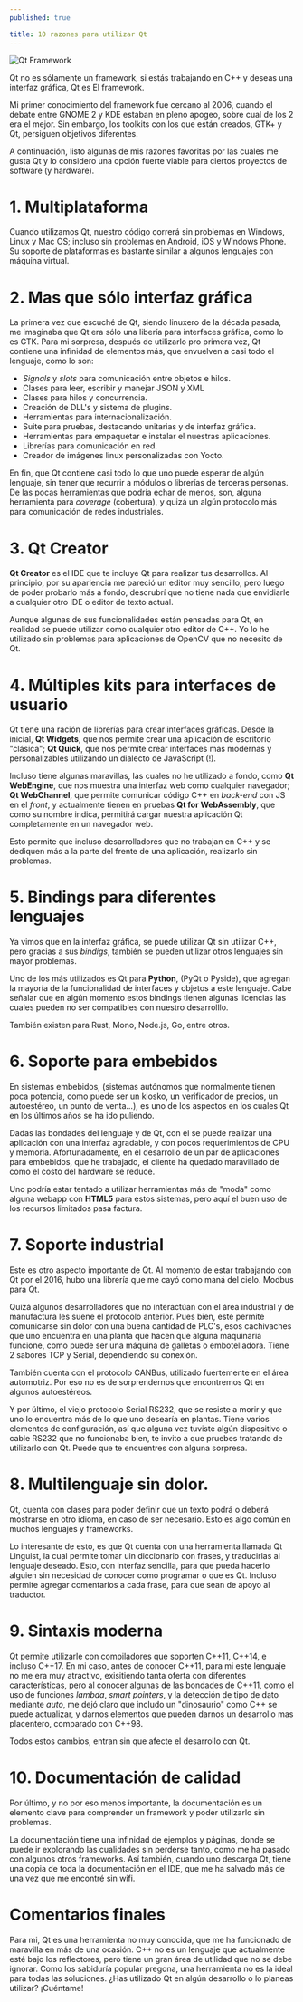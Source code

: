 ```yaml
---
published: true

title: 10 razones para utilizar Qt
---
```

![Qt Framework]({{site.baseurl}}/images/qt.png)

Qt no es sólamente un framework, si estás trabajando en C++ y deseas una interfaz gráfica, Qt es El framework.

Mi primer conocimiento del framework fue cercano al 2006, cuando el debate entre GNOME 2 y KDE estaban en pleno apogeo, sobre cual de los 2 era el mejor. Sin embargo, los toolkits con los que están creados, GTK+ y Qt, persiguen objetivos diferentes.

A continuación, listo algunas de mis razones favoritas por las cuales me gusta Qt y lo considero una opción fuerte viable para ciertos proyectos de software (y hardware).

# 1. Multiplataforma

Cuando utilizamos Qt, nuestro código correrá sin problemas en Windows, Linux y Mac OS; incluso sin problemas en Android, iOS y Windows Phone. Su soporte de plataformas es bastante similar a algunos lenguajes con máquina virtual.

# 2. Mas que sólo interfaz gráfica

La primera vez que escuché de Qt, siendo linuxero de la década pasada, me imaginaba que Qt era sólo una libería para interfaces gráfica, como lo es GTK. Para mi sorpresa, después de utilizarlo pro primera vez, Qt contiene una infinidad de elementos más, que envuelven a casi todo el lenguaje, como lo son:

- _Signals_ y _slots_ para comunicación entre objetos e hilos.
- Clases para leer, escribir y manejar JSON y XML
- Clases para hilos y concurrencia.
- Creación de DLL's y sistema de plugins.
- Herramientas para internacionalización.
- Suite para pruebas, destacando unitarias y de interfaz gráfica.
- Herramientas para empaquetar e instalar el nuestras aplicaciones.
- Librerías para comunicación en red.
- Creador de imágenes linux personalizadas con Yocto.

En fin, que Qt contiene casi todo lo que uno puede esperar de algún lenguaje, sin tener que recurrir a módulos o librerías de terceras personas. De las pocas herramientas que podría echar de menos, son, alguna herramienta para _coverage_ (cobertura), y quizá un algún protocolo más para comunicación de redes industriales.

# 3. Qt Creator

**Qt Creator** es el IDE que te incluye Qt para realizar tus desarrollos. Al principio, por su apariencia me pareció un editor muy sencillo, pero luego de poder probarlo más a fondo, descrubrí que no tiene nada que envidiarle a cualquier otro IDE o editor de texto actual.

Aunque algunas de sus funcionalidades están pensadas para Qt, en realidad se puede utilizar como cualquier otro editor de C++. Yo lo he utilizado sin problemas para aplicaciones de OpenCV que no necesito de Qt.

# 4. Múltiples kits para interfaces de usuario

Qt tiene una ración de librerías para crear interfaces gráficas. Desde la inicial, **Qt Widgets**, que nos permite crear una aplicación de escritorio "clásica"; **Qt Quick**, que nos permite crear interfaces mas modernas y personalizables utilizando un dialecto de JavaScript (!).

Incluso tiene algunas maravillas, las cuales no he utilizado a fondo, como **Qt WebEngine**, que nos muestra una interfaz web como cualquier navegador; **Qt WebChannel**, que permite comunicar código C++ en _back-end_ con JS en el _front_, y actualmente tienen en pruebas **Qt for WebAssembly**, que como su nombre indica, permitirá cargar nuestra aplicación Qt completamente en un navegador web. 

Esto permite que incluso desarrolladores que no trabajan en C++ y se dediquen más a la parte del frente de una aplicación, realizarlo sin problemas.

# 5. Bindings para diferentes lenguajes

Ya vimos que en la interfaz gráfica, se puede utilizar Qt sin utilizar C++, pero gracias a sus _bindigs_, también se pueden utilizar otros lenguajes sin mayor problemas.

Uno de los más utilizados es Qt para **Python**, (PyQt o Pyside), que agregan la mayoría de la funcionalidad de interfaces y objetos a este lenguaje. Cabe señalar que en algún momento estos bindings tienen algunas licencias las cuales pueden no ser compatibles con nuestro desarrolllo.

También existen para Rust, Mono, Node.js, Go, entre otros.

# 6. Soporte para embebidos

En sistemas embebidos, (sistemas autónomos que normalmente tienen poca potencia, como puede ser un kiosko, un verificador de precios, un autoestéreo, un punto de venta...), es uno de los aspectos en los cuales Qt en los últimos años se ha ido puliendo.

Dadas las bondades del lenguaje y de Qt, con el se puede realizar una aplicación con una interfaz agradable, y con pocos requerimientos de CPU y memoria. Afortunadamente, en el desarrollo de un par de aplicaciones para embebidos, que he trabajado,  el cliente ha quedado maravillado de como el costo del hardware se reduce.

Uno podría estar tentado a utilizar herramientas más de "moda" como alguna webapp con **HTML5** para estos sistemas, pero aquí el buen uso de los recursos limitados pasa factura.

# 7. Soporte industrial

Este es otro aspecto importante de Qt. Al momento de estar trabajando con Qt por el 2016, hubo una librería que me cayó como maná del cielo. Modbus para Qt.

Quizá algunos desarrolladores que no interactúan con el área industrial y de manufactura les suene el protocolo anterior. Pues bien, este permite comunicarse sin dolor con una buena cantidad de PLC's, esos cachivaches que uno encuentra en una planta que hacen que alguna maquinaria funcione, como puede ser una máquina de galletas o embotelladora. Tiene 2 sabores TCP y Serial, dependiendo su conexión.

También cuenta con el protocolo CANBus, utilizado fuertemente en el área automotriz. Por eso no es de sorprendernos que encontremos Qt en algunos autoestéreos.

Y por último, el viejo protocolo Serial RS232, que se resiste a morir y que uno lo encuentra más de lo que uno desearía en plantas. Tiene varios elementos de configuración, así que alguna vez tuviste algún dispositivo o cable RS232 que no funcionaba bien, te invito a que pruebes tratando de utilizarlo con Qt. Puede que te encuentres con alguna sorpresa.

# 8. Multilenguaje sin dolor.

Qt, cuenta con clases para poder definir que un texto podrá o deberá mostrarse en otro idioma, en caso de ser necesario. Esto es algo común en muchos lenguajes y frameworks.

Lo interesante de esto, es que Qt cuenta con una herramienta llamada Qt Linguist, la cual permite tomar uin diccionario con frases, y traducirlas al lenguaje deseado. Esto, con interfaz sencilla, para que pueda hacerlo alguien sin necesidad de conocer como programar o que es Qt. Incluso permite agregar comentarios a cada frase, para que sean de apoyo al traductor.

# 9. Sintaxis moderna

Qt permite utilizarle con compiladores que soporten C++11, C++14, e incluso C++17. En mi caso, antes de conocer C++11, para mi este lenguaje no me era muy atractivo, exisitiendo tanta oferta con diferentes características, pero al conocer algunas de las bondades de C++11, como el uso de funciones _lambda_, _smart pointers_, y la detección de tipo de dato mediante _auto_, me dejó claro que includo un "dinosaurio" como C++ se puede actualizar, y darnos elementos que pueden darnos un desarrollo mas placentero, comparado con C++98.

Todos estos cambios, entran sin que afecte el desarrollo con Qt.

# 10. Documentación de calidad

Por último, y no por eso menos importante, la documentación es un elemento clave para comprender un framework y poder utilizarlo sin problemas.

La documentación tiene una infinidad de ejemplos y páginas, donde se puede ir explorando las cualidades sin perderse tanto, como me ha pasado con algunos otros frameworks. Así también, cuando uno descarga Qt, tiene una copia de toda la documentación en el IDE, que me ha salvado más de una vez que me encontré sin wifi.

# Comentarios finales

Para mi, Qt es una herramienta no muy conocida, que me ha funcionado de maravilla en más de una ocasión. C++ no es un lenguaje que actualmente esté bajo los reflectores, pero tiene un gran área de utilidad que no se debe ignorar. Como los sabiduría popular pregona, una herramienta no es la ideal para todas las soluciones. ¿Has utilizado Qt en algún desarrollo o lo planeas utilizar? ¡Cuéntame!
